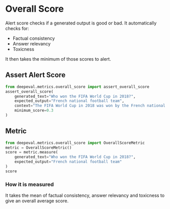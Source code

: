 # Overall Score

Alert score checks if a generated output is good or bad. It automatically checks for:

- Factual consistency
- Answer relevancy
- Toxicness

It then takes the minimum of those scores to alert.

## Assert Alert Score

```python
from deepeval.metrics.overall_score import assert_overall_score
assert_overall_score(
    generated_text="Who won the FIFA World Cup in 2018?",
    expected_output="French national football team",
    context="The FIFA World Cup in 2018 was won by the French national football team. They defeated Croatia 4-2 in the final match to claim the championship.",
    minimum_score=0.3
)
```

## Metric

```python
from deepeval.metrics.overall_score import OverallScoreMetric
metric = OverallScoreMetric()
score = metric.measure(
    generated_text="Who won the FIFA World Cup in 2018?",
    expected_output="French national football team"
)
score
```

### How it is measured

It takes the mean of factual consistency, answer relevancy and toxicness to give an overall average score.
